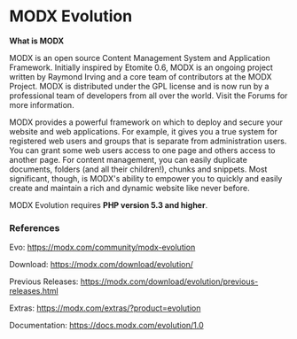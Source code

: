 # MODX Evolution

**What is MODX**

MODX is an open source Content Management System and Application Framework. Initially inspired by Etomite 0.6, MODX is an ongoing project written by Raymond Irving and a core team of contributors at the MODX Project. MODX is distributed under the GPL license and is now run by a professional team of developers from all over the world. Visit the Forums for more information.

MODX provides a powerful framework on which to deploy and secure your website and web applications. For example, it gives you a true system for registered web users and groups that is separate from administration users. You can grant some web users access to one page and others access to another page. For content management, you can easily duplicate documents, folders (and all their children!), chunks and snippets. Most significant, though, is MODX's ability to empower you to quickly and easily create and maintain a rich and dynamic website like never before.

MODX Evolution requires **PHP version 5.3 and higher**.

### References

Evo:
https://modx.com/community/modx-evolution

Download:
https://modx.com/download/evolution/

Previous Releases:
https://modx.com/download/evolution/previous-releases.html

Extras:
https://modx.com/extras/?product=evolution

Documentation:
https://docs.modx.com/evolution/1.0